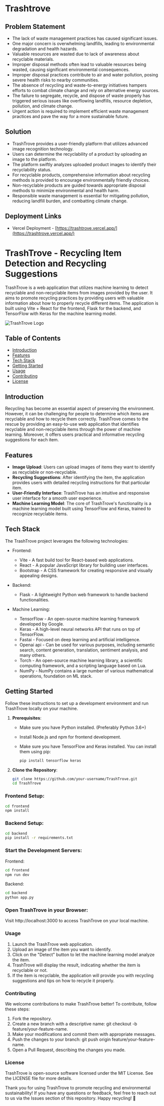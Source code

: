 # Trashtrove

## Problem Statement

- The lack of waste management practices has caused significant issues.
- One major concern is overwhelming landfills, leading to environmental degradation and health hazards.
- Valuable resources are wasted due to lack of awareness about recyclable materials.
- Improper disposal methods often lead to valuable resources being wasted, causing significant environmental consequences.
- Improper disposal practices contribute to air and water pollution, posing severe health risks to nearby communities.
- The absence of recycling and waste-to-energy initiatives hampers efforts to combat climate change and rely on alternative energy sources.
- The failure to segregate, recycle, and dispose of waste properly has triggered serious issues like overflowing landfills, resource depletion, pollution, and climate change.
- Urgent action is required to implement efficient waste management practices and pave the way for a more sustainable future.

## Solution

- TrashTrove provides a user-friendly platform that utilizes advanced image recognition technology.
- Users can determine the recyclability of a product by uploading an image to the platform.
- The platform swiftly analyzes uploaded product images to identify their recyclability status.
- For recyclable products, comprehensive information about recycling methods is provided to encourage environmentally friendly choices.
- Non-recyclable products are guided towards appropriate disposal methods to minimize environmental and health harm.
- Responsible waste management is essential for mitigating pollution, reducing landfill burden, and combatting climate change.

## Deployment Links

- Vercel Deployment - [https://trashtrove.vercel.app/](https://trashtrove.vercel.app/)

# TrashTrove - Recycling Item Detection and Recycling Suggestions

TrashTrove is a web application that utilizes machine learning to detect recyclable and non-recyclable items from images provided by the user. It aims to promote recycling practices by providing users with valuable information about how to properly recycle different items. The application is built using Vite + React for the frontend, Flask for the backend, and TensorFlow with Keras for the machine learning model.

![TrashTrove Logo](https://i.postimg.cc/DyVW7Wpy/trashtrove.png)

## Table of Contents

- [Introduction](#introduction)
- [Features](#features)
- [Tech Stack](#tech-stack)
- [Getting Started](#getting-started)
- [Usage](#usage)
- [Contributing](#contributing)
- [License](#license)

## Introduction

Recycling has become an essential aspect of preserving the environment. However, it can be challenging for people to determine which items are recyclable and how to recycle them correctly. TrashTrove comes to the rescue by providing an easy-to-use web application that identifies recyclable and non-recyclable items through the power of machine learning. Moreover, it offers users practical and informative recycling suggestions for each item.

## Features

- **Image Upload**: Users can upload images of items they want to identify as recyclable or non-recyclable.
- **Recycling Suggestions**: After identifying the item, the application provides users with detailed recycling instructions for that particular item.
- **User-Friendly Interface**: TrashTrove has an intuitive and responsive user interface for a smooth user experience.
- **Machine Learning Model**: The core of TrashTrove's functionality is a machine learning model built using TensorFlow and Keras, trained to recognize recyclable items.

## Tech Stack

The TrashTrove project leverages the following technologies:

- Frontend:

  - Vite - A fast build tool for React-based web applications.
  - React - A popular JavaScript library for building user interfaces.
  - Bootstrap - A CSS framework for creating responsive and visually appealing designs.

- Backend:

  - Flask - A lightweight Python web framework to handle backend functionalities.

- Machine Learning:
  - TensorFlow - An open-source machine learning framework developed by Google.
  - Keras - A high-level neural networks API that runs on top of TensorFlow.
  - Fastai -  Focused on deep learning and artificial intelligence.
  - Openai api - Can be used for various purposes, including semantic search, content generation, translation, sentiment analysis, and many others.
  - Torch - An open-source machine learning library, a scientific computing framework, and a scripting language based on Lua.
  - NumPy - NumPy contains a large number of various mathematical operations, foundation on ML stack.

## Getting Started

Follow these instructions to set up a development environment and run TrashTrove locally on your machine.

1. **Prerequisites**:

   - Make sure you have Python installed. (Preferably Python 3.6+)
   - Install Node.js and npm for frontend development.
   - Make sure you have TensorFlow and Keras installed. You can install them using pip:

     ```bash
     pip install tensorflow keras
     ```

2. **Clone the Repository**:

   ```bash
   git clone https://github.com/your-username/TrashTrove.git
   cd TrashTrove
   ```

### Frontend Setup:

```bash
cd frontend
npm install
```

### Backend Setup:

```bash
cd backend
pip install -r requirements.txt
```

### Start the Development Servers:

Frontend:

```bash
cd frontend
npm run dev
```

Backend:

```bash
cd backend
python app.py
```

### Open TrashTrove in your Browser:

Visit http://localhost:3000 to access TrashTrove on your local machine.

### Usage

1. Launch the TrashTrove web application.
2. Upload an image of the item you want to identify.
3. Click on the "Detect" button to let the machine learning model analyze the item.
4. TrashTrove will display the result, indicating whether the item is recyclable or not.
5. If the item is recyclable, the application will provide you with recycling suggestions and tips on how to recycle it properly.

### Contributing

We welcome contributions to make TrashTrove better! To contribute, follow these steps:

1. Fork the repository.
2. Create a new branch with a descriptive name: git checkout -b feature/your-feature-name.
3. Make your modifications and commit them with appropriate messages.
4. Push the changes to your branch: git push origin feature/your-feature-name.
5. Open a Pull Request, describing the changes you made.

### License

TrashTrove is open-source software licensed under the MIT License. See the LICENSE file for more details.

Thank you for using TrashTrove to promote recycling and environmental sustainability! If you have any questions or feedback, feel free to reach out to us via the Issues section of this repository. Happy recycling! 🌱
